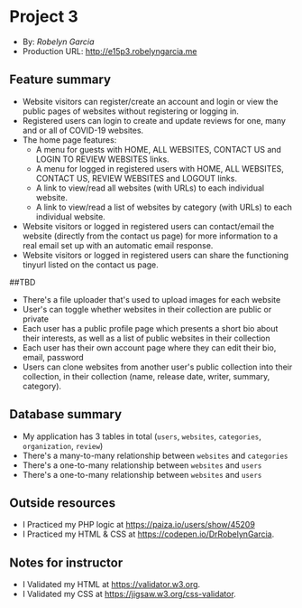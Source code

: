 # Project 3
+ By: *Robelyn Garcia*
+ Production URL: <http://e15p3.robelyngarcia.me>

## Feature summary
+ Website visitors can register/create an account and login or view the public pages of websites without registering or logging in.
+ Registered users can login to create and update reviews for one, many and or all of COVID-19 websites.
+ The home page features:
  +  A menu for guests with HOME, ALL WEBSITES, CONTACT US and LOGIN TO REVIEW WEBSITES links.
  +  A menu for logged in registered users with HOME, ALL WEBSITES, CONTACT US, REVIEW WEBSITES and LOGOUT links.
  + A link to view/read all websites (with URLs) to each individual website.
  + A link to view/read a list of websites by category (with URLs) to each individual website.
+ Website visitors or logged in registered users can contact/email the website (directly from the contact us page) for more information to a real email set up with an automatic email response.
+ Website visitors or logged in registered users can share the functioning tinyurl listed on the contact us page.

##TBD
+ There's a file uploader that's used to upload images for each website
+ User's can toggle whether websites in their collection are public or private
+ Each user has a public profile page which presents a short bio about their interests, as well as a list of public websites in their collection
+ Each user has their own account page where they can edit their bio, email, password
+ Users can clone websites from another user's public collection into their collection, in their collection (name, release date, writer, summary, category).
  
## Database summary
+ My application has 3 tables in total (`users`, `websites`, `categories`, `organization`, `review`)
+ There's a many-to-many relationship between `websites` and `categories`
+ There's a one-to-many relationship between `websites` and `users`
+ There's a one-to-many relationship between `websites` and `users`

## Outside resources
+ I Practiced my PHP logic at <https://paiza.io/users/show/45209>
+ I Practiced my HTML & CSS at <https://codepen.io/DrRobelynGarcia>.

## Notes for instructor
+ I Validated my HTML at <https://validator.w3.org>.
+ I Validated my CSS at <https://jigsaw.w3.org/css-validator>.